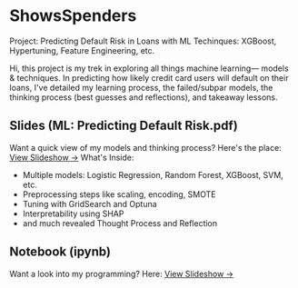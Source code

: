# ShowsSpenders
Project: Predicting Default Risk in Loans with ML Techinques: XGBoost, Hypertuning, Feature Engineering, etc.

Hi, this project is my trek in exploring all things machine learning–– models & techniques. In predicting how likely credit card users will default on their loans, I've detailed my learning process, the failed/subpar models, the thinking process (best guesses and reflections), and takeaway lessons.

## Slides (ML: Predicting Default Risk.pdf)
Want a quick view of my models and thinking process? Here's the place:
[View Slideshow →](https://github.com/showsteamrolls/ShowsShares/blob/main/ShowsSpendersLoanRiskProfiling.pdf)
What's Inside:
- Multiple models: Logistic Regression, Random Forest, XGBoost, SVM, etc.
- Preprocessing steps like scaling, encoding, SMOTE
- Tuning with GridSearch and Optuna
- Interpretability using SHAP
- and much revealed Thought Process and Reflection

## Notebook (ipynb)
Want a look into my programming? Here:
[View Slideshow →](https://github.com/showsteamrolls/ShowsShares/blob/main/ShowsSpendersLoanRiskProfiling.pdf)


